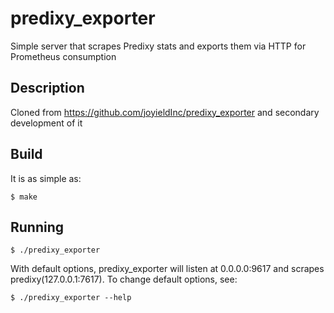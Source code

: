 # predixy_exporter
Simple server that scrapes Predixy stats and exports them via HTTP for Prometheus consumption

## Description

Cloned from https://github.com/joyieldInc/predixy_exporter and secondary development of it

## Build

It is as simple as:

    $ make

## Running

    $ ./predixy_exporter

With default options, predixy_exporter will listen at 0.0.0.0:9617 and
scrapes predixy(127.0.0.1:7617).
To change default options, see:

    $ ./predixy_exporter --help
